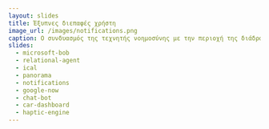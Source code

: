 ```yaml
---
layout: slides
title: Έξυπνες διεπαφές χρήστη 
image_url: /images/notifications.png
caption: Ο συνδυασμός της τεχνητής νοημοσύνης με την περιοχή της διάδρασης έχει δημιουργήσει μια σειρά από ερευνητικές προσπάθειες και προϊόντα, τα οποία βασίζονται περισσότερο στον αυτοματισμό, παρά στις ενέργειες του χρήστη. 
slides:
  - microsoft-bob
  - relational-agent
  - ical 
  - panorama
  - notifications 
  - google-now
  - chat-bot
  - car-dashboard
  - haptic-engine
---
```

